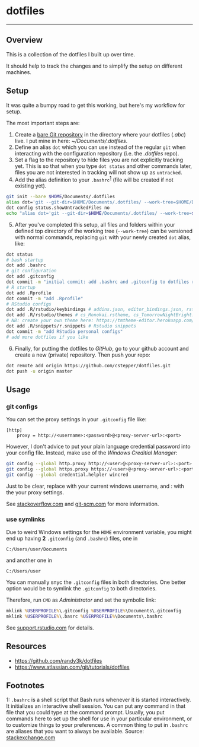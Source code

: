
# dotfiles

-----

## Overview

This is a collection of the dotfiles I built up over time. 

It should help to track the changes and to simplify the setup on different machines.

## Setup

It was quite a bumpy road to get this working, but here's my workflow for setup.

The most important steps are:

1. Create a [bare Git repository](https://mijingo.com/blog/what-is-a-bare-git-repository)
   in the directory where your dotfiles (*.abc*) live. 
   I put mine in here: *~/Documents/.dotfiles*.
2. Define an alias `dot` which you can use instead of the regular `git` when
   interacting with the configuration repository (i.e. the *.dotfiles* repo).
3. Set a flag to the repository to hide files you are not explicitly tracking yet. 
   This is so that when you type `dot status` and other commands later, 
   files you are not interested in tracking will not show up as `untracked`.
4. Add the alias definition to your `.bashrc`<sup>[1](#bashrc)</sup> 
   (file will be created if not existing yet).


```bash
git init --bare $HOME/Documents/.dotfiles
alias dot='git --git-dir=$HOME/Documents/.dotfiles/ --work-tree=$HOME/Documents'
dot config status.showUntrackedFiles no
echo "alias dot='git --git-dir=$HOME/Documents/.dotfiles/ --work-tree=$HOME/Documents'" >> $HOME/Documents/.bashrc
```

5. After you've completed this setup, all files and folders within your defined 
   top directory of the working tree (`--work-tree`) can be versioned with normal commands, 
   replacing `git` with your newly created `dot` alias, like:


```bash
dot status
# bash startup
dot add .bashrc
# git configuration
dot add .gitconfig
dot commit -m "initial commit: add .bashrc and .gitconfig to dotfiles repo"
# R startup
dot add .Rprofile
dot commit -m "add .Rprofile"
# RStudio configs
dot add .R/rstudio/keybindings # addins.json, editor_bindings.json, rstudiobindings.json
dot add .R/rstudio/themes # cs_Monokai.rstheme, cs_TomorrowNightBright.rstheme
# NB: create your own theme here: https://tmtheme-editor.herokuapp.com/#!/editor/theme/Monokai
dot add .R/snippets/r.snippets # Rstudio snippets
dot commit -m "add RStudio personal configs"
# add more dotfiles if you like
```

6. Finally, for putting the dotfiles to *GitHub*, go to your github account and 
   create a new (private) repository. Then push your repo:

```bash
dot remote add origin https://github.com/cstepper/dotfiles.git
dot push -u origin master
```


## Usage

### git configs

You can set the proxy settings in your `.gitconfig` file like:

```
[http]
	proxy = http://<username>:<password>@<proxy-server-url>:<port>
```

However, I don't advice to put your plain language credential password into 
your config file. Instead, make use of the *Windows Creditial Manager*:

```bash
git config --global http.proxy http://<user>@<proxy-server-url>:<port>
git config --global https.proxy https://<user>@<proxy-server-url>:<port>
git config --global credential.helpler wincred
```
Just to be clear, replace *<username>* with your current windows username, 
and <proxy-server-url>:<port> with the your proxy settings.

See [stackoverflow.com](https://stackoverflow.com/questions/22799825/using-git-on-windows-behind-an-http-proxy-without-storing-proxy-password-on-di) and [git-scm.com](https://git-scm.com/docs/git-config#Documentation/git-config.txt-httpproxy) for more information.


### use symlinks

Due to weird Windows settings for the `HOME` environment variable, you might 
end up having __2__ `.gitconfig` (and `.bashrc`) files, one in 
```
C:/Users/user/Documents
```
and another one in 
```
C:/Users/user
```

You can manually snyc the `.gitconfig` files in both directories. One better
option would be to symlink the `.gitconfig` to both directories.

Therefore, run `CMD` as *Administrator* and set the symbolic link:

```cmd
mklink %USERPROFILE%\.gitconfig %USERPROFILE%\Documents\.gitconfig
mklink %USERPROFILE%\.basrc %USERPROFILE%\Documents\.bashrc
```

See [support.rstudio.com](https://support.rstudio.com/hc/en-us/community/posts/203180856-Where-does-RStudio-look-for-the-global-gitconfig-file-)
for details.

## Resources

* https://github.com/randy3k/dotfiles
* https://www.atlassian.com/git/tutorials/dotfiles



## Footnotes

<a name="bashrc">1</a>: `.bashrc` is a shell script that
   Bash runs whenever it is started interactively. 
   It initializes an interactive shell session. 
   You can put any command in that file that you could type at the command prompt. 
   Usually, you put commands here to set up the shell for use in your particular environment,
   or to customize things to your preferences. 
   A common thing to put in `.bashrc` are aliases that you want to always be available.
   Source: [stackexchange.com](https://unix.stackexchange.com/questions/129143/what-is-the-purpose-of-bashrc-and-how-does-it-work)





